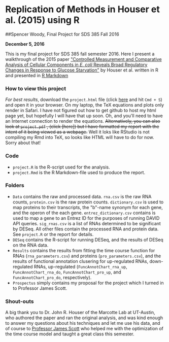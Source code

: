 # Replication of Methods in Houser et al. (2015) using R
##Spencer Woody, Final Project for SDS 385 Fall 2016

**December 5, 2016**

This is my final project for SDS 385 fall semester 2016. Here I present a walkthrough of the 2015 paper ["Controlled Measurement and Comparative Analysis of Cellular Components in *E. coli* Reveals Broad Regulatory Changes in Response to Glucose Starvation"][1] by Houser et al. written in R and presented in [R Markdown](http://rmarkdown.rstudio.com)

### How to view this project
*For best results*, download the `project.html` file (click [here][2] and hit `Cmd + S`) and open it in your browser. On my laptop, the TeX equations and plots only render in Safari. I have not figured out how to get github to host my html page yet, but hopefully I will have that up soon. Oh, and you'll need to have an Internet connection to render the equations. ~~Alternatively, you can also look at `project.pdf` , (click [here]) but I have formatted my report with the intent of it being viewed as a webpage.~~  Well it loks like RStudio is not compiling my Rmd into TeX, so looks like HTML will have to do for now. Sorry about that!

### Code

* `project.R` is the R-script used for the analysis.
* `project.Rmd` is the R Markdown-file used to produce the report.

### Folders
 
 * `Data` contains the raw and processed data. `rna.csv` is the raw RNA counts, `protein.csv` is the raw protein counts. `dictionary.csv` is used to map proteins to their transcripts, the "b"-name synonym for each gene, and the operon of the each gene. `entrez_dictionary.csv` contains is used to map a gene to an Entrez ID for the purposes of running DAVID API queries. `sig_rnas.csv` is a list of RNAs determined to be significant by DESeq. All other files contain the processed RNA and protein data. See `project.R` or the report for details. 
 * `DESeq` contains the R-script for running DESeq, and the results of DESeq on the RNA data.
 * `Results` contains the results from fitting the time course function for RNAs (`rna_parameters.csv`) and proteins (`pro_parameters.csv`), and the results of functional annotation clusering for up-regulated RNAs, down-regulated RNAs, up-regulated (`FuncAnnotChart_rna_up`, `FuncAnnotChart_rna_do`, `FuncAnnotChart_pro_up`, and `FuncAnnotChart_pro_do`, respectively).
 * `Prospectus` simply contains my proposal for the project which I turned in to Professor James Scott. 
 
### Shout-outs 
 
A big thank you to Dr. John R. Houser of the Marcotte Lab at UT-Austin, who authored the paper and ran the original analysis, and was kind enough to answer my questions about his techniques and let me use his data, and of course to [Professor James Scott][4] who helped me with the optimization of the time course model and taught a great class this semester. 

[1]: http://journals.plos.org/ploscompbiol/article?id=10.1371/journal.pcbi.1004400

[2]: https://raw.githubusercontent.com/spencerwoody/SDS385/master/FinalProject/project.html

[3]: https://github.com/spencerwoody/SDS385/raw/master/FinalProject/example.pdf

[4]: https://github.com/jgscott

 
